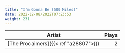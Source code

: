 ```yaml
---
title: "I'm Gonna Be (500 Miles)"
date: 2022-12-08/2022T07:23:53
weight: 231
---
```




 Artist | Plays 
----- | -----:
[The Proclaimers]({{< ref "a28807">}}) | 2
